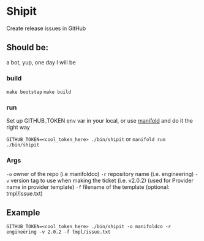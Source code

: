 # Shipit
Create release issues in GitHub

## Should be:
a bot, yup, one day I will be


### build

`make bootstap`
`make build`

### run

Set up GITHUB_TOKEN env var in your local, or use [manifold](https://www.manifold.co) and do it
the right way

`GITHUB_TOKEN=<cool_token_here> ./bin/shipit`
or
`manifold run ./bin/shipit`

### Args
`-o` owner of the repo (i.e manifoldco)
`-r` repository name (i.e. engineering)
`-v` version tag to use when making the ticket (i.e. v2.0.2) (used for Provider name in provider template)
`-f` filename of the template (optional: tmpl/issue.txt)

## Example

`GITHUB_TOKEN=<cool_token_here> ./bin/shipit -o manifoldco -r engineering -v 2.0.2 -f tmpl/issue.txt`
